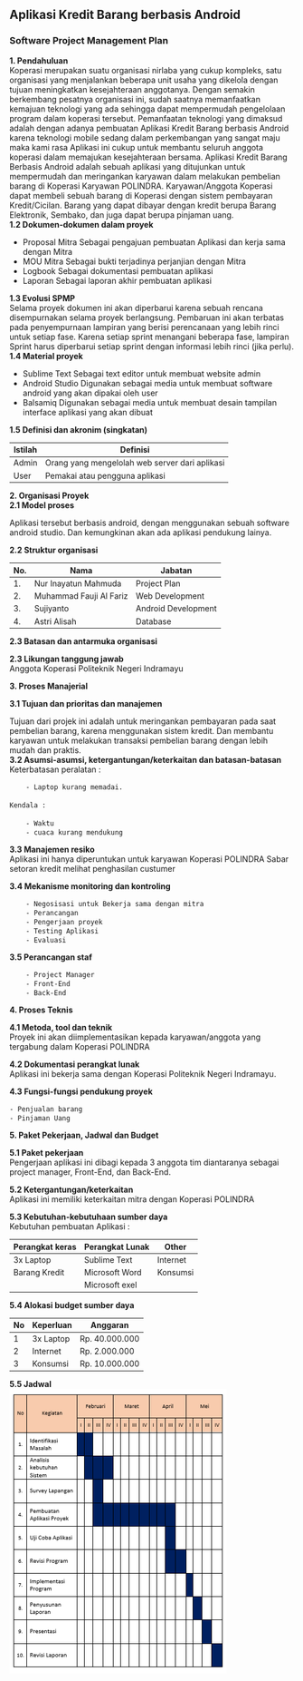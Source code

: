 ## Aplikasi Kredit Barang berbasis Android

### Software Project Management Plan
**1. Pendahuluan**<br>
Koperasi merupakan suatu organisasi nirlaba yang cukup kompleks, satu organisasi yang menjalankan beberapa unit usaha yang dikelola dengan tujuan meningkatkan kesejahteraan anggotanya. Dengan semakin berkembang pesatnya organisasi ini, sudah saatnya memanfaatkan kemajuan teknologi yang ada sehingga dapat mempermudah pengelolaan program dalam koperasi tersebut. Pemanfaatan teknologi yang dimaksud adalah dengan adanya pembuatan Aplikasi Kredit Barang berbasis Android karena teknologi mobile sedang dalam perkembangan yang sangat maju maka kami rasa Aplikasi ini cukup untuk membantu seluruh anggota koperasi dalam memajukan kesejahteraan bersama. Aplikasi Kredit Barang Berbasis Android adalah sebuah aplikasi yang ditujunkan untuk mempermudah dan meringankan karyawan dalam melakukan pembelian barang di Koperasi  Karyawan POLINDRA. Karyawan/Anggota Koperasi dapat membeli sebuah barang di Koperasi dengan sistem pembayaran Kredit/Cicilan. Barang yang dapat dibayar dengan kredit berupa Barang Elektronik, Sembako, dan juga dapat berupa pinjaman uang.<br>
**1.2 Dokumen-dokumen dalam proyek**<br>

 - Proposal Mitra
Sebagai pengajuan pembuatan Aplikasi dan kerja sama dengan Mitra<br>
 - MOU Mitra
Sebagai bukti terjadinya perjanjian dengan Mitra<br>
 - Logbook
Sebagai dokumentasi pembuatan aplikasi<br>
 - Laporan
Sebagai laporan akhir pembuatan aplikasi<br>
			
**1.3 Evolusi SPMP**<br>
Selama proyek dokumen ini akan diperbarui karena sebuah rencana disempurnakan selama proyek berlangsung. Pembaruan ini akan terbatas pada penyempurnaan lampiran yang berisi perencanaan yang lebih rinci untuk setiap fase. Karena setiap sprint menangani beberapa fase, lampiran Sprint harus diperbarui setiap sprint dengan informasi lebih rinci (jika perlu).<br>
**1.4 Material proyek**<br>
	
 - Sublime Text
 Sebagai text editor untuk membuat website admin
 - Android Studio
 Digunakan sebagai media untuk membuat software android yang akan dipakai oleh user
 - Balsamiq
 Digunakan sebagai media untuk membuat desain tampilan interface aplikasi yang akan dibuat

**1.5 Definisi dan akronim (singkatan)**

| Istilah | Definisi                                       |
|---------|------------------------------------------------|
| Admin   | Orang yang mengelolah web server dari aplikasi |
| User    | Pemakai atau pengguna aplikasi                 |

**2. Organisasi Proyek**<br>
**2.1 Model proses**<br>
	
Aplikasi tersebut berbasis android, dengan menggunakan sebuah software android studio. Dan kemungkinan akan ada aplikasi pendukung lainya. <br>
	
**2.2 Struktur organisasi**

| No. |Nama|Jabatan|
| ---  |------------------------|-----------------------|
| 1.   |Nur Inayatun Mahmuda	|  Project Plan		|
| 2.   |Muhammad Fauji Al Fariz	|  Web Development	|
| 3.   |Sujiyanto		|  Android Development	|
| 4.   |Astri Alisah		|  Database		|
  



**2.3 Batasan dan antarmuka organisasi**<br>

**2.3 Likungan tanggung jawab**<br>
Anggota Koperasi Politeknik Negeri Indramayu <br>
		
**3. Proses Manajerial**<br>

**3.1 Tujuan dan prioritas dan manajemen**<br>
	
Tujuan dari projek ini adalah untuk meringankan pembayaran pada saat pembelian barang, karena menggunakan sistem kredit. Dan membantu karyawan untuk melakukan transaksi pembelian barang dengan lebih mudah dan praktis.<br>
**3.2 Asumsi-asumsi, ketergantungan/keterkaitan dan batasan-batasan** <br>
	Keterbatasan peralatan :
	
		- Laptop kurang memadai.
			
	Kendala :
	
		- Waktu
		- cuaca kurang mendukung

**3.3 Manajemen resiko**<br>
		Aplikasi ini hanya diperuntukan untuk karyawan Koperasi POLINDRA
		Sabar setoran kredit melihat penghasilan custumer
		
**3.4 Mekanisme monitoring dan kontroling**<br>
	
		- Negosisasi untuk Bekerja sama dengan mitra
		- Perancangan 
		- Pengerjaan proyek
		- Testing Aplikasi
		- Evaluasi

**3.5 Perancangan staf**<br>
	
		- Project Manager
		- Front-End
		- Back-End

**4. Proses Teknis**<br>

**4.1 Metoda, tool dan teknik**<br>
	Proyek ini akan diimplementasikan kepada karyawan/anggota yang tergabung dalam Koperasi POLINDRA<br>

**4.2 Dokumentasi perangkat lunak**<br>
	Aplikasi ini bekerja sama dengan Koperasi Politeknik Negeri Indramayu.<br>
	
**4.3 Fungsi-fungsi pendukung proyek**<br>
	
	- Penjualan barang
	- Pinjaman Uang

 **5. Paket Pekerjaan, Jadwal dan Budget**<br>

**5.1 Paket pekerjaan**<br>
	Pengerjaan aplikasi ini dibagi kepada 3 anggota tim diantaranya sebagai project manager, Front-End, dan Back-End.
	
**5.2 Ketergantungan/keterkaitan**<br>
	Aplikasi ini memiliki keterkaitan mitra dengan Koperasi POLINDRA
	
**5.3 Kebutuhan-kebutuhaan sumber daya**<br>
	Kebutuhan pembuatan Aplikasi :

		
|Perangkat keras |Perangkat Lunak |Other    |
|----------------|----------------|---------|
|3x Laptop	 |Sublime Text    | Internet|
|Barang Kredit   |Microsoft Word  |Konsumsi |
|                |Microsoft exel  |         |


**5.4 Alokasi budget sumber daya**
	
|No|Keperluan | Anggaran |
|--|----------|---------------|
|1 |3x Laptop |Rp. 40.000.000 |
|2 |Internet  |Rp. 2.000.000  |
|3 |Konsumsi  |Rp. 10.000.000 |

**5.5 Jadwal**<br>
	![Jadwal Kegiatan](/image/Jadwal%20Kegiatan.png)


